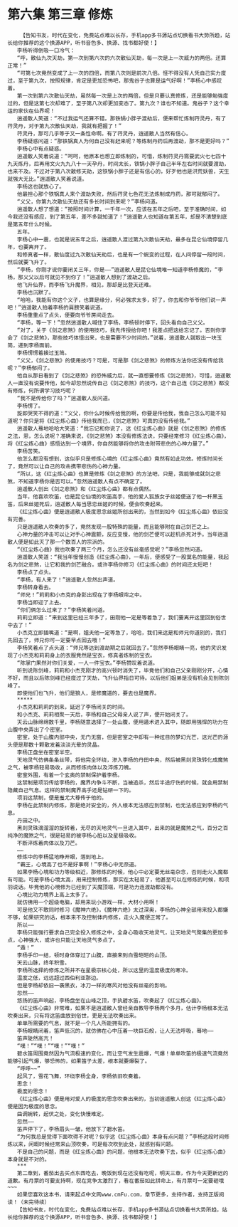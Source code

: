 # 第六集 第三章 修炼
        【告知书友，时代在变化，免费站点难以长存，手机app多书源站点切换看书大势所趋，站长给你推荐的这个换源APP，听书音色多、换源、找书都好使！】
       李杨听得倒吸一口冷气：
       “呼，散仙九次天劫，第一次到第六次的六次散仙天劫，每一次是上一次威力的两倍。还算正常！”
       “可第七次竟然变成了上一次的四倍，而第八次则是前次八倍。怪不得没有人凭自己实力度过，至于第九次，按照规律，肯定是更加恐怖吧，那鬼谷子也算是运气好啊！”李杨心中感叹着。
       第一次到第六次散仙天劫，虽然每一次是上次的两倍，但是只要认真修炼，还是能够勉强度过的，但是这第七次却难了，至于第八次却更加变态了。第九次？谁也不知道。鬼谷子？这个幸运的家伙在仙界呢！
       逍遥散人笑道：“不过我运气还算不错。那铁锅小胖子渡劫后，便来帮忙炼制荇灵丹，有了荇灵丹，对于第九次散仙天劫，我就有把握了！”
       荇灵丹，那可几乎等于又一条性命啊。有了荇灵丹，逍遥散人当然有信心。
       李杨疑惑问道：“那铁锅真人为何自己没有赶来呢？等炼制丹药后再渡劫，那不是更好吗？”
       李杨心中有点疑惑。
       逍遥散人笑着说道：“呵呵，他原本也想立即炼制的，可惜，炼制荇灵丹需要武火七七四十九天炼丹，后再用文火九九八十一天孕丹，时间太长，铁锅小胖子自己半年左右时间就要渡劫，也来不及。不过对于第八次散修天劫，这铁锅小胖子还是有信心的，好歹他也是洪荒妖兽，天生就强大无比。”逍遥散人笑着说道。
       李杨这也就放心了。
       他最担心那个铁锅真人来个渡劫失败，然后荇灵七色花无法炼制成丹药，那可就郁闷了。
       “义父，你第九次散仙天劫还有多长时间到来呢？”李杨问道。
       逍遥散人想了想道：“按照时间计算，一千年一次，应该在五年之后吧，至于准确时间，如今我还没有感应，到了第五年，差不多就知道了！”逍遥散人也知道在第五年，却是不清楚到底是第五年什么时候。
       五年。
       李杨心中一震，也就是说五年之后，逍遥散人渡过第九次散仙天劫，最多在昆仑仙境停留几年，也要离开了。
       和修真者一样，散仙度过九次散仙天劫后，也是有一个蜕变的过程，在人间停留一段时间，然后就要飞升了。
       “李杨，你刚才说你要闭关三年，你是——”逍遥散人是昆仑仙境唯一知道李杨修魔的，“李杨，那义父以后可就见不到你了！”逍遥散人想到了渡劫之后。
       他飞升仙界，而李杨飞升魔界，相见，那却是比登天还难。
       李杨也沉默了。
       “哈哈，我能有你这个义子，也算是缘分，何必强求太多，好了，你去和你爷爷他们说一声吧！”逍遥散人拍着李杨的肩膀笑着说道。
       李杨重重点了点头，便要向爷爷房间走去。
       “李杨，等一下！”忽然逍遥散人喊住了李杨，李杨顿时停下，回头看向自己义父。
       “对了，关于《剑之悲煞》的使用技巧，我先传授给你吧！我差点把这给忘记了。否则你学会了《剑之悲煞》，那些技巧体悟出来，也是需要不少时间的。”说着，逍遥散人就取出一块玉简，递到李杨面前。
       李杨愣愣着接过玉简。
       “义父，《剑之悲煞》的使用技巧？可是，可是那《剑之悲煞》的修炼方法你还没有传给我呢？”李杨郁闷了。
       他自从那日看到了《剑之悲煞》的恐怖威力后，就一直想要修炼《剑之悲煞》，可惜，逍遥散人一直没有说要传他，如今却忽然说传自己《剑之悲煞》的技巧，这个自己连《剑之悲煞》都没有修炼，何所谓学习技巧呢？
       “我不是传给你了吗？”逍遥散人反问道。
       李杨愣了。
       旋即哭笑不得的道：“义父，你什么时候传给我的啊，你要是传给我，我自己怎么可能不知道呢？你只是将《红尘炼心曲》传给我而已，《剑之悲煞》可真的没有传给我。”
       逍遥散人蓦地哈哈大笑道：“我忘记和你说了，这《红尘炼心曲》就是《剑之悲煞》的修炼之法，恩，怎么说呢？准确来说，《剑之悲煞》本没有修炼法诀，只要经常修习《红尘炼心曲》，将《红尘炼心曲》感悟达到一个境界，你自然能够将你的攻击附带悲伤的心神力量了。”
       李杨苦笑。
       他怎么都没有想到，这似乎只是修炼心境的《红尘炼心曲》竟然有如此功效。修炼时间长了，竟然可以让自己的攻击携带悲伤的心神力量。
       “所以，这《红尘炼心曲》也算是修炼《剑之悲煞》的方法吧，只是，我能够成就剑之悲煞，不知道李杨你是否可以。”忽然逍遥散人有点不确定了。
       逍遥散人创出《剑之悲煞》和《红尘炼心曲》都有点偶然。
       当年，他喜欢吹笛，也是昆仑仙境的吹笛高手，他的爱人狐族女子丝姬便送了他一杆黑玉笛，后来丝姬死后，逍遥散人每当思恋丝姬的时候，便会吹奏起来。
       《红尘炼心曲》便是逍遥散人极度思念丝姬所创出来的，当然到如今《红尘炼心曲》依旧没有完善。
       只是逍遥散人吹奏的多了，竟然发现一股特殊的能量，而且能够附在自己剑芒之上。
       心神力量的冲击可以让对手心神震颤，反应变慢，他的剑芒便可以趁机杀死对手。当年逍遥散人便是如此灭了那一个数百人的宗派的。
       “《红尘炼心曲》我也吹奏了两三个月，怎么还没有丝毫感觉呢？”李杨忽然问道。
       逍遥散人笑道：“我当年慢慢创造《红尘炼心曲》，一年后，便感受了一股莫名的能量，我起名为剑之悲煞，让它和我的剑芒融合。或许李杨你修习《红尘炼心曲》的时间还太短吧！
       李杨点了点头。
       “李杨，有人来了！”逍遥散人忽然出声道。
       李杨转身看去。
       “师兄！”莉莉和小杰克的身影出现在了李杨眼帘之中。
       李杨当即迎了上去。
       “你们俩怎么过来了？”李杨笑着问道。
       莉莉立即道：“来到这里已经三年多了，田刚他一定是等着急了，我们要离开这里回到俗世中去了！”
       小杰克立即插嘴道：“是啊，姐夫他一定等急了，哈哈，我们来这是和师兄你道别的，我们先回去了，师兄你可一定要早点回去哦！”
       李杨笑着点了点头道：“师兄等达到渡劫期之后就回去了。”忽然李杨眼睛一亮，他的灵识发现了小杰克和莉莉身上的衣服竟然是宝衣，修真者炼制的宝衣。
       “陈掌门果然对你们关爱，一人一件宝衣。”李杨赞叹着说道。
       听到说陈剑峰，莉莉和小杰克刚才的高兴顿时消失了，毕竟他们和自己父亲刚刚分开，心情不好，而且以后陈剑峰已经度过了天劫，飞升仙界指日可待。以后他们姐弟是没有机会见到陈剑峰了。
       即使他们也飞升，他们是狼人，是修魔道的，要去也是魔界。
       *****
       小杰克和莉莉的到来，延迟了李杨闭关的时间。
       和小杰克、莉莉相聚一天后，李杨和自己父母亲人说了声，便开始闭关了。
       天云山脉绵绵数千里，李杨随意选择了一处山腹，便用遁术进入其中，随即用强悍的功力在山腹中央弄出了个密室。
       密室，处于山腹内部中央，无门无窗，但是密室之中却有一种炫目的梦幻光芒，这光芒的源头便是那数十颗散发着淡淡光晕的灵晶。
       李杨正盘坐在密室半空。
       天地灵气仿佛条条丝带，将他完全环绕，渗入李杨的丹田中央，然后被黑剡灵珠转化成魔煞之气，被李杨轻易吸收，从而修炼肉体以及淬炼刀魄。
       密室外围，有着一个玄奥的禁制保护着李杨。
       这禁制是项羽传给李杨的，魔界内争斗不断，当被追杀，然后半途疗伤的时候，就会用禁制隐藏自己气息。这样的禁制魔界高手还是钻研一下的。
       项羽这禁制，便是蚩尤大尊传于他的。
       李杨在此禁制内修炼，那是绝对安全的，外人根本无法感应到禁制，也无法感应到李杨的气息。
       丹田之中。
       黑剡灵珠滴溜溜的旋转着，无尽的天地灵气一旦进入其中，出来的就是魔煞之气，百分之百纯净的魔煞之气，很是轻易的被李杨心脏以及星极吸收。
       不断淬炼着肉体以及刀芒。
       ……
       修炼中的李杨猛地睁开眼，落到地上。
       “霸王，心境高了也不是好事啊！”李杨心中无奈道。
       如果李杨心境和功力等级相近，那修炼的时候，他心中必定要无丝毫杂念，否则走火入魔都有可能。可是李杨心境太高，用来控制修炼，那实在太轻易了，他甚至可以在修炼的时候，和项羽说话。毕竟他的心境修为已经到了天魔顶端，可是功力连渡劫都没有。
       心境比功力境界上高上太多了。
       就仿佛用一个超级电脑，却用来玩小游戏一样，大材小用啊！
       可是他又不敢同时修习《魔神六绝》，《魔神六绝》太过深奥，李杨的心神全部用来投入都嫌不够，如果研究的话，根本来不及控制体内修炼，走火入魔便正常了。
       所以——
       李杨只能强行要求自己完全投入修炼之中，全身心吸收天地灵气，让天地灵气聚集的更加多点，心神强大，或许也只能让天地灵气多点了。
       “遁！”
       李杨手印一结，顿时身体穿过了山腹，直接来到白雪皑皑的山顶。
       天云山脉，终年积雪。
       李杨所选择的修炼之所并不在星极宗核心处，所以这里的温度极度的寒冷。
       温度之低，远远超过西伯利亚那边。
       但是李杨却依旧一袭黑衣，冰刀一样的寒风对他没有丝毫的影响。
       忽然——
       悠扬的笛声响起，李杨盘坐在山峰之顶，手执碧水笛，吹奏起了《红尘炼心曲》。
       《红尘炼心曲》非常难，如果不是逍遥散人曾经亲自教导李杨两个多月，估计李杨根本无法吹奏出来，只有将这笛曲放到俗世，更是无法吹奏出来。
       单单所需要的气息，就不是一个凡人所能拥有的。
       李杨眼睛闭着，笛声低沉的，就仿佛在心中压着一块巨石般，让人无法呼吸，蓦地——
       笛声陡然高亢！
       “噗！”“噗！”“噗！”“噗！”
       碧水笛周围竟然因为气流极速的变化，而让空气发生震爆，气爆！单单吹笛的极速气流竟然能够引起气爆，够恐怖的，如果笛子太差，根本就要爆裂了。
       “呼呼~~”
       起风了，雪花飞舞，环绕李杨全身，李杨依旧吹奏着。
       思念！
       极度的思念！
       《红尘炼心曲》便是用对爱人的极度的思念吹奏出来的，当初逍遥散人创这《红尘炼心曲》便是因为极度的思念。
       曲调婉转，起伏之处，变化快慢难定。
       忽然——
       笛声停下了，李杨眉头一皱，他放下了碧水笛。
       “为何我总是觉得下面吹得不对呢？似乎这《红尘炼心曲》本身有点问题？”李杨这段时间修炼以来，闲暇时候经常来山顶吹奏，可是每次吹到此处，就感到有问题。
       不是自己的问题，而是《红尘炼心曲》的问题，他根本无法吹奏下去，似乎《红尘炼心曲》本身就是不对的。
       ***
       第二章到，番茄出去买点东西吃去，晚饭到现在还没有吃呢，明天三章，作为今天更新迟的道歉。有月票的可要支持啊，现在竞争太激烈了，看在番茄如此拼命上，有月票可一定要砸哦~~~
       如果您喜欢这本书，请来起点中文网www.cmFu.com，章节更多，支持作者，支持正版阅读！（未完待续）
       【告知书友，时代在变化，免费站点难以长存，手机app多书源站点切换看书大势所趋，站长给你推荐的这个换源APP，听书音色多、换源、找书都好使！】